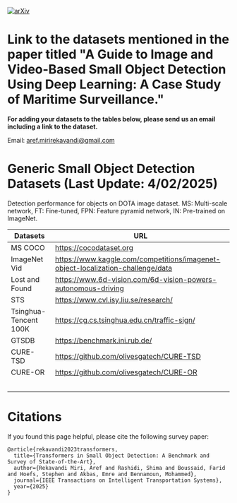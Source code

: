 [![arXiv](https://img.shields.io/badge/arXiv-2309.04902-b31b1b.svg)](https://arxiv.org/abs/2207.12926)

# Link to the datasets mentioned in the paper titled "A Guide to Image and Video-Based Small Object Detection Using Deep Learning: A Case Study of Maritime Surveillance."

**For adding your datasets to the tables below, please send us an email including a link to the dataset.**

Email: aref.mirirekavandi@gmail.com

# Generic Small Object Detection Datasets (Last Update: 4/02/2025)

Detection performance for objects on DOTA image dataset. MS: Multi-scale network, FT: Fine-tuned, FPN: Feature pyramid network, IN: Pre-trained on ImageNet.

| Datasets | URL |
| -------- | -------- |
| MS COCO |https://cocodataset.org|
| ImageNet Vid |https://www.kaggle.com/competitions/imagenet-object-localization-challenge/data|
|Lost and Found |https://www.6d-vision.com/6d-vision-powers-autonomous-driving |
|STS | https://www.cvl.isy.liu.se/research/|
|Tsinghua-Tencent  100K | https://cg.cs.tsinghua.edu.cn/traffic-sign/|
|GTSDB |https://benchmark.ini.rub.de/ |
|CURE-TSD | https://github.com/olivesgatech/CURE-TSD|
| CURE-OR| https://github.com/olivesgatech/CURE-OR|
| | |
| | |
| | |
| | |
| | |


# Citations
If you found this page helpful, please cite the following survey paper:

```
@article{rekavandi2023transformers,
  title={Transformers in Small Object Detection: A Benchmark and Survey of State-of-the-Art},
  author={Rekavandi Miri, Aref and Rashidi, Shima and Boussaid, Farid and Hoefs, Stephen and Akbas, Emre and Bennamoun, Mohammed},
  journal={IEEE Transactions on Intelligent Transportation Systems},
  year={2025}
}
```
